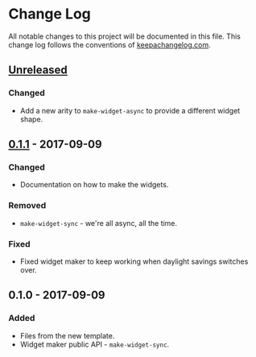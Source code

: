 # Change Log
All notable changes to this project will be documented in this file. This change log follows the conventions of [keepachangelog.com](http://keepachangelog.com/).

## [Unreleased]
### Changed
- Add a new arity to `make-widget-async` to provide a different widget shape.

## [0.1.1] - 2017-09-09
### Changed
- Documentation on how to make the widgets.

### Removed
- `make-widget-sync` - we're all async, all the time.

### Fixed
- Fixed widget maker to keep working when daylight savings switches over.

## 0.1.0 - 2017-09-09
### Added
- Files from the new template.
- Widget maker public API - `make-widget-sync`.

[Unreleased]: https://github.com/your-name/rsvp-backend/compare/0.1.1...HEAD
[0.1.1]: https://github.com/your-name/rsvp-backend/compare/0.1.0...0.1.1
